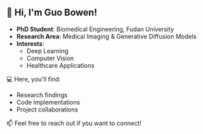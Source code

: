 ## 👋 Hi, I'm Guo Bowen!  
- **PhD Student**: Biomedical Engineering, Fudan University  
- **Research Area**: Medical Imaging & Generative Diffusion Models  
- **Interests**:  
  - Deep Learning  
  - Computer Vision  
  - Healthcare Applications  

💻 Here, you'll find:  
- Research findings  
- Code implementations  
- Project collaborations  

📫 Feel free to reach out if you want to connect!
